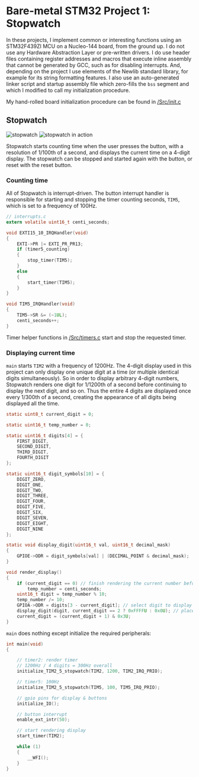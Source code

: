 # Bare-metal STM32 Project 1: Stopwatch

In these projects, I implement common or interesting functions using
an STM32F439ZI MCU on a Nucleo-144 board, from the ground up. I do not
use any Hardware Abstraction Layer or pre-written drivers. I do use
header files containing register addresses and macros that execute
inline assembly that cannot be generated by GCC, such as for disabling
interrupts. And, depending on the project I use elements of the Newlib
standard library, for example for its string formatting features. I also 
use an auto-generated linker script and startup assembly file which 
zero-fills the `bss` segment and which I modified to call my 
initialization procedure.

My hand-rolled board initialization procedure can be found in [/Src/init.c](Src/init.c)

## Stopwatch

![stopwatch](https://i.imgur.com/pQkM8p2.jpg)
![stopwatch in action](https://lh3.googleusercontent.com/u/0/drive-viewer/AAOQEOTPtpH2oY6T6f6DezI16WeY-FEhqidHJYbfq-3l54gyiW3LsByGXdTrKUA7ojwIe7Tn4vvV7hQCI3R5vkODseWYMh-2=w1920-h967)

Stopwatch starts counting time when the user presses the button, with a resolution
of 1/100th of a second, and displays the current time on a 4-digit display. The
stopwatch can be stopped and started again with the button, or reset with the reset
button.

### Counting time

All of Stopwatch is interrupt-driven. The button interrupt handler is responsible
for starting and stopping the timer counting seconds, `TIM5`, which is set to a
frequency of 100Hz.

```C
// interrupts.c
extern volatile uint16_t centi_seconds;

void EXTI15_10_IRQHandler(void)
{
	EXTI->PR |= EXTI_PR_PR13;
	if (timer5_counting)
	{
		stop_timer(TIM5);
	}
	else
	{
		start_timer(TIM5);
	}
}

void TIM5_IRQHandler(void)
{
	TIM5->SR &= (~1UL);
	centi_seconds++;
}
```

Timer helper functions in [/Src/timers.c](Src/timers.c) start and stop the
requested timer.

### Displaying current time

`main` starts `TIM2` with a frequency of 1200Hz. The 4-digit display used in
this project can only display one unique digit at a time (or multiple identical
digits simultaneously). So in order to display arbitrary 4-digit numbers, Stopwatch
renders one digit for 1/1200th of a second before continuing to display the next
digit, and so on. Thus the entire 4 digits are displayed once every 1/300th of
a second, creating the appearance of all digits being displayed all the time.

```C
static uint8_t current_digit = 0;

static uint16_t temp_number = 0;

static uint16_t digits[4] = {
    FIRST_DIGIT,
    SECOND_DIGIT,
    THIRD_DIGIT,
    FOURTH_DIGIT
};

static uint16_t digit_symbols[10] = {
    DIGIT_ZERO,
    DIGIT_ONE,
    DIGIT_TWO,
    DIGIT_THREE,
    DIGIT_FOUR,
    DIGIT_FIVE,
    DIGIT_SIX,
    DIGIT_SEVEN,
    DIGIT_EIGHT,
    DIGIT_NINE
};

static void display_digit(uint16_t val, uint16_t decimal_mask)
{
    GPIOE->ODR = digit_symbols[val] | (DECIMAL_POINT & decimal_mask);
}

void render_display()
{
    if (current_digit == 0) // finish rendering the current number before updating it
        temp_number = centi_seconds;
    uint16_t digit = temp_number % 10;
    temp_number /= 10;
    GPIOA->ODR = digits[3 - current_digit]; // select digit to display
    display_digit(digit, current_digit == 2 ? 0xFFFFU : 0x0U); // place decimal on 2nd digit
    current_digit = (current_digit + 1) & 0x3U;
}
```

`main` does nothing except initialize the required peripherals:
```C
int main(void)
{

	// timer2: render timer
	// 1200Hz / 4 digits = 300Hz overall
	initialize_TIM2_5_stopwatch(TIM2, 1200, TIM2_IRQ_PRIO);

	// timer5: 100Hz
	initialize_TIM2_5_stopwatch(TIM5, 100, TIM5_IRQ_PRIO);

	// gpio pins for display & buttons
	initialize_IO();

	// button interrupt
	enable_ext_intr(50);

	// start rendering display
	start_timer(TIM2);

	while (1)
	{
		__WFI();
	}
}
```